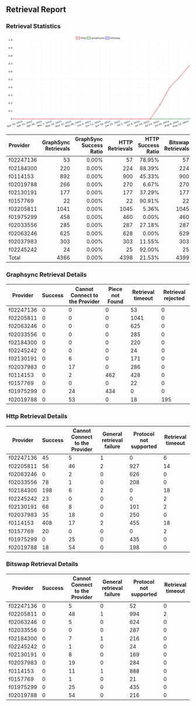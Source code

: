 ## Retrieval Report
### Retrieval Statistics
<img src="https://raw.githubusercontent.com/data-preservation-programs/filplus-checker-assets/main/filecoin-project/filecoin-plus-large-datasets/issues/1050/1692113382372.png"/>

| Provider  | GraphSync Retrievals | GraphSync Success Ratio | HTTP Retrievals | HTTP Success Ratio | Bitswap Retrievals | Bitswap Success Ratio |
| :-------- | -------------------: | ----------------------: | --------------: | -----------------: | -----------------: | --------------------: |
| f02247136 |                   53 |                   0.00% |              57 |             78.95% |                 57 |                 0.00% |
| f02184300 |                  220 |                   0.00% |             224 |             88.39% |                224 |                 0.00% |
| f0114153  |                  892 |                   0.00% |             900 |             45.33% |                900 |                 0.00% |
| f02019788 |                  266 |                   0.00% |             270 |              6.67% |                270 |                 0.00% |
| f02130191 |                  177 |                   0.00% |             177 |             37.29% |                177 |                 0.00% |
| f0157769  |                   22 |                   0.00% |              22 |             90.91% |                 22 |                 0.00% |
| f02205811 |                 1041 |                   0.00% |            1045 |              5.36% |               1045 |                 0.00% |
| f01975299 |                  458 |                   0.00% |             460 |              0.00% |                460 |                 0.00% |
| f02033556 |                  285 |                   0.00% |             287 |             27.18% |                287 |                 0.00% |
| f02063246 |                  625 |                   0.00% |             628 |              0.00% |                629 |                 0.00% |
| f02037983 |                  303 |                   0.00% |             303 |             11.55% |                303 |                 0.00% |
| f02245242 |                   24 |                   0.00% |              25 |             92.00% |                 25 |                 0.00% |
| Total     |                 4366 |                   0.00% |            4398 |             21.53% |               4399 |                 0.00% |

### Graphsync Retrieval Details
| Provider  | Success | Cannot Connect to the Provider | Piece not Found | Retrieval timeout | Retrieval rejected |
| --------- | ------- | ------------------------------ | --------------- | ----------------- | ------------------ |
| f02247136 | 0       | 0                              | 0               | 53                | 0                  |
| f02205811 | 0       | 0                              | 0               | 1041              | 0                  |
| f02063246 | 0       | 0                              | 0               | 625               | 0                  |
| f02033556 | 0       | 0                              | 0               | 285               | 0                  |
| f02184300 | 0       | 0                              | 0               | 220               | 0                  |
| f02245242 | 0       | 0                              | 0               | 24                | 0                  |
| f02130191 | 0       | 6                              | 0               | 171               | 0                  |
| f02037983 | 0       | 17                             | 0               | 286               | 0                  |
| f0114153  | 0       | 2                              | 462             | 428               | 0                  |
| f0157769  | 0       | 0                              | 0               | 22                | 0                  |
| f01975299 | 0       | 24                             | 434             | 0                 | 0                  |
| f02019788 | 0       | 53                             | 0               | 18                | 195                |

### Http Retrieval Details
| Provider  | Success | Cannot Connect to the Provider | General retrieval failure | Protocol not supported | Retrieval timeout |
| --------- | ------- | ------------------------------ | ------------------------- | ---------------------- | ----------------- |
| f02247136 | 45      | 5                              | 1                         | 0                      | 6                 |
| f02205811 | 56      | 46                             | 2                         | 927                    | 14                |
| f02063246 | 0       | 2                              | 0                         | 626                    | 0                 |
| f02033556 | 78      | 1                              | 0                         | 208                    | 0                 |
| f02184300 | 198     | 6                              | 2                         | 0                      | 18                |
| f02245242 | 23      | 0                              | 0                         | 0                      | 2                 |
| f02130191 | 66      | 8                              | 0                         | 101                    | 2                 |
| f02037983 | 35      | 18                             | 0                         | 250                    | 0                 |
| f0114153  | 408     | 17                             | 2                         | 455                    | 18                |
| f0157769  | 20      | 0                              | 0                         | 0                      | 2                 |
| f01975299 | 0       | 25                             | 0                         | 435                    | 0                 |
| f02019788 | 18      | 54                             | 0                         | 198                    | 0                 |

### Bitswap Retrieval Details
| Provider  | Success | Cannot Connect to the Provider | General retrieval failure | Protocol not supported | Retrieval timeout |
| --------- | ------- | ------------------------------ | ------------------------- | ---------------------- | ----------------- |
| f02247136 | 0       | 5                              | 0                         | 52                     | 0                 |
| f02205811 | 0       | 48                             | 1                         | 994                    | 2                 |
| f02063246 | 0       | 5                              | 0                         | 624                    | 0                 |
| f02033556 | 0       | 0                              | 0                         | 287                    | 0                 |
| f02184300 | 0       | 7                              | 1                         | 216                    | 0                 |
| f02245242 | 0       | 1                              | 0                         | 24                     | 0                 |
| f02130191 | 0       | 8                              | 0                         | 169                    | 0                 |
| f02037983 | 0       | 19                             | 0                         | 284                    | 0                 |
| f0114153  | 0       | 11                             | 1                         | 888                    | 0                 |
| f0157769  | 0       | 1                              | 0                         | 21                     | 0                 |
| f01975299 | 0       | 25                             | 0                         | 435                    | 0                 |
| f02019788 | 0       | 54                             | 0                         | 216                    | 0                 |
